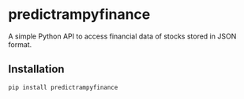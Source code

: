 # predictrampyfinance

A simple Python API to access financial data of stocks stored in JSON format.

## Installation

```bash
pip install predictrampyfinance
